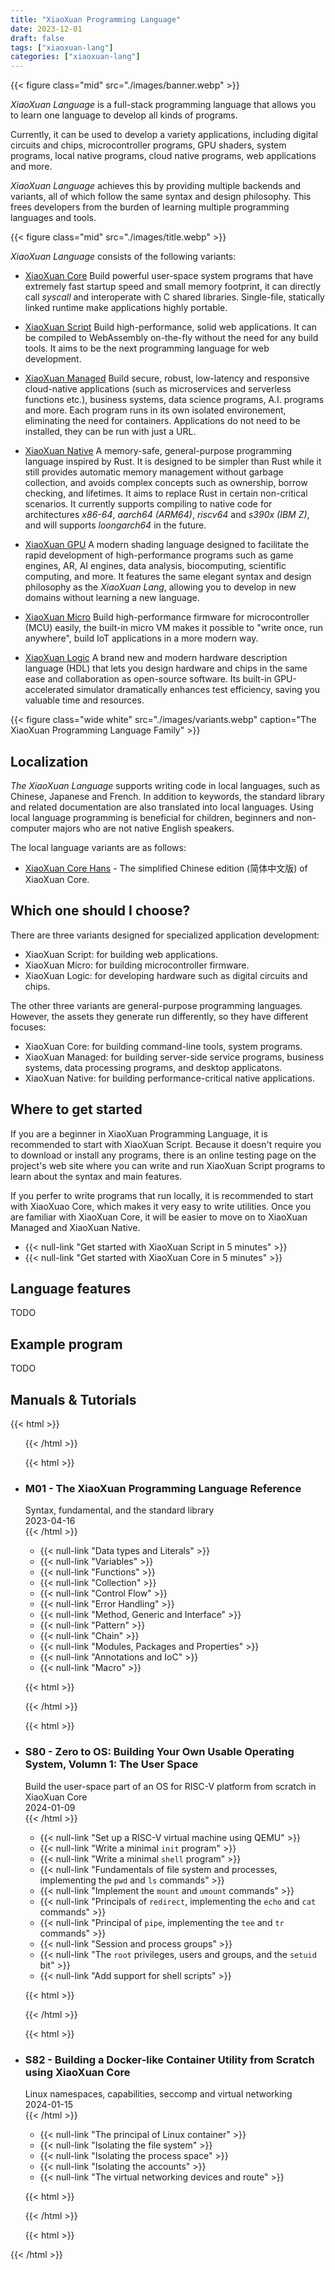 ```yaml
---
title: "XiaoXuan Programming Language"
date: 2023-12-01
draft: false
tags: ["xiaoxuan-lang"]
categories: ["xiaoxuan-lang"]
---
```


{{< figure class="mid" src="./images/banner.webp" >}}

_XiaoXuan Language_ is a full-stack programming language that allows you to learn one language to develop all kinds of programs.

Currently, it can be used to develop a variety applications, including digital circuits and chips, microcontroller programs, GPU shaders, system programs, local native programs, cloud native programs, web applications and more.

_XiaoXuan Language_ achieves this by providing multiple backends and variants, all of which follow the same syntax and design philosophy. This frees developers from the burden of learning multiple programming languages and tools.

{{< figure class="mid" src="./images/title.webp" >}}

_XiaoXuan Language_ consists of the following variants:

- [XiaoXuan Core](/works/xiaoxuan-core)
  Build powerful user-space system programs that have extremely fast startup speed and small memory footprint, it can directly call _syscall_ and interoperate with C shared libraries. Single-file, statically linked runtime make applications highly portable.

- [XiaoXuan Script](/works/xiaoxuan-script)
  Build high-performance, solid web applications. It can be compiled to WebAssembly on-the-fly without the need for any build tools. It aims to be the next programming language for web development.

- [XiaoXuan Managed](/works/xiaoxuan-managed)
  Build secure, robust, low-latency and responsive cloud-native applications (such as microservices and serverless functions etc.), business systems, data science programs, A.I. programs and more. Each program runs in its own isolated environement, eliminating the need for containers. Applications do not need to be installed, they can be run with just a URL.

- [XiaoXuan Native](/works/xiaoxuan-native)
  A memory-safe, general-purpose programming language inspired by Rust. It is designed to be simpler than Rust while it still provides automatic memory management without garbage collection, and avoids complex concepts such as ownership, borrow checking, and lifetimes. It aims to replace Rust in certain non-critical scenarios. It currently supports compiling to native code for architectures _x86-64_, _aarch64 (ARM64)_, _riscv64_ and _s390x (IBM Z)_, and will supports _loongarch64_ in the future.

- [XiaoXuan GPU](/works/xiaoxuan-gpu)
  A modern shading language designed to facilitate the rapid development of high-performance programs such as game engines, AR, AI engines, data analysis, biocomputing, scientific computing, and more. It features the same elegant syntax and design philosophy as the _XiaoXuan Lang_, allowing you to develop in new domains without learning a new language.

- [XiaoXuan Micro](/works/xiaoxuan-micro)
  Build high-performance firmware for microcontroller (MCU) easily, the built-in micro VM makes it possible to "write once, run anywhere", build IoT applications in a more modern way.

- [XiaoXuan Logic](/works/xiaoxuan-logic)
  A brand new and modern hardware description language (HDL) that lets you design hardware and chips in the same ease and collaboration as open-source software. Its built-in GPU-accelerated simulator dramatically enhances test efficiency, saving you valuable time and resources.

{{< figure class="wide white" src="./images/variants.webp" caption="The XiaoXuan Programming Language Family" >}}

## Localization

_The XiaoXuan Language_ supports writing code in local languages, such as Chinese, Japanese and French. In addition to keywords, the standard library and related documentation are also translated into local languages. Using local language programming is beneficial for children, beginners and non-computer majors who are not native English speakers.

The local language variants are as follows:

- [XiaoXuan Core Hans](/works/xiaoxuan-core-hans) - The simplified Chinese edition (简体中文版) of XiaoXuan Core.

## Which one should I choose?

There are three variants designed for specialized application development:

- XiaoXuan Script: for building web applications.
- XiaoXuan Micro: for building microcontroller firmware.
- XiaoXuan Logic: for developing hardware such as digital circuits and chips.

The other three variants are general-purpose programming languages. However, the assets they generate run differently, so they have different focuses:

- XiaoXuan Core: for building command-line tools, system programs.
- XiaoXuan Managed: for building server-side service programs, business systems, data processing programs, and desktop applicatons.
- XiaoXuan Native: for building performance-critical native applications.

## Where to get started

If you are a beginner in XiaoXuan Programming Language, it is recommended to start with XiaoXuan Script. Because it doesn't require you to download or install any programs, there is an online testing page on the project's web site where you can write and run XiaoXuan Script programs to learn about the syntax and main features.

If you perfer to write programs that run locally, it is recommended to start with XiaoXuao Core, which makes it very easy to write utilities. Once you are familiar with XiaoXuan Core, it will be easier to move on to XiaoXuan Managed and XiaoXuan Native.

- {{< null-link "Get started with XiaoXuan Script in 5 minutes" >}}
- {{< null-link "Get started with XiaoXuan Core in 5 minutes" >}}

## Language features

TODO

## Example program

TODO

## Manuals & Tutorials

<!-- book list start -->
{{< html >}} <ul class="card"> {{< /html >}}

<!-- book item start -->
{{< html >}}
    <li>
        <div class="card-book c1">
            <div class="frame">
                <div class="name">
                    <h3><span class="null-link">M01 - The XiaoXuan Programming Language Reference</span></h3>
                </div>
                <div class="separator"></div>
                <div class="subheading">Syntax, fundamental, and the standard library</div>
                <div class="date">2023-04-16</div>
            </div>
        </div>
        <div class="card-content">
{{< /html >}}

- {{< null-link "Data types and Literals" >}}
- {{< null-link "Variables" >}}
- {{< null-link "Functions" >}}
- {{< null-link "Collection" >}}
- {{< null-link "Control Flow" >}}
- {{< null-link "Error Handling" >}}
- {{< null-link "Method, Generic and Interface" >}}
- {{< null-link "Pattern" >}}
- {{< null-link "Chain" >}}
- {{< null-link "Modules, Packages and Properties" >}}
- {{< null-link "Annotations and IoC" >}}
- {{< null-link "Macro" >}}

{{< html >}}
        </div>
    </li>
{{< /html >}}
<!-- book item end -->

<!-- book item start -->
{{< html >}}
    <li>
        <div class="card-book c5">
            <div class="frame">
                <div class="name">
                    <h3><span class="null-link">S80 - Zero to OS: Building Your Own Usable Operating System, Volumn 1: The User Space</span></h3>
                </div>
                <div class="separator"></div>
                <div class="subheading">Build the user-space part of an OS for RISC-V platform from scratch in XiaoXuan Core</div>
                <div class="date">2024-01-09</div>
            </div>
        </div>
        <div class="card-content">
{{< /html >}}

- {{< null-link "Set up a RISC-V virtual machine using QEMU" >}}
- {{< null-link "Write a minimal `init` program" >}}
- {{< null-link "Write a minimal `shell` program" >}}
- {{< null-link "Fundamentals of file system and processes, implementing the `pwd` and `ls` commands" >}}
- {{< null-link "Implement the `mount` and `umount` commands" >}}
- {{< null-link "Principals of `redirect`, implementing the `echo` and `cat` commands" >}}
- {{< null-link "Principal of `pipe`, implementing the `tee` and `tr` commands" >}}
- {{< null-link "Session and process groups" >}}
- {{< null-link "The `root` privileges, users and groups, and the `setuid` bit" >}}
- {{< null-link "Add support for shell scripts" >}}

{{< html >}}
        </div>
    </li>
{{< /html >}}
<!-- book item end -->

<!-- book item start -->
{{< html >}}
    <li>
        <div class="card-book c6">
            <div class="frame">
                <div class="name">
                    <h3><span class="null-link">S82 - Building a Docker-like Container Utility from Scratch using XiaoXuan Core</span></h3>
                </div>
                <div class="separator"></div>
                <div class="subheading">Linux namespaces, capabilities, seccomp and virtual networking</div>
                <div class="date">2024-01-15</div>
            </div>
        </div>
        <div class="card-content">
{{< /html >}}

- {{< null-link "The principal of Linux container" >}}
- {{< null-link "Isolating the file system" >}}
- {{< null-link "Isolating the process space" >}}
- {{< null-link "Isolating the accounts" >}}
- {{< null-link "The virtual networking devices and route" >}}

{{< html >}}
        </div>
    </li>
{{< /html >}}
<!-- book item end -->

<!-- book list end -->
{{< html >}} </ul> {{< /html >}}
